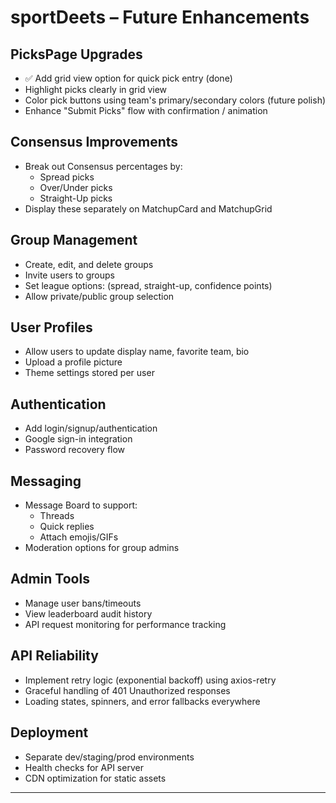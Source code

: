 # sportDeets – Future Enhancements

## PicksPage Upgrades
- ✅ Add grid view option for quick pick entry (done)
- Highlight picks clearly in grid view
- Color pick buttons using team's primary/secondary colors (future polish)
- Enhance "Submit Picks" flow with confirmation / animation

## Consensus Improvements
- Break out Consensus percentages by:
  - Spread picks
  - Over/Under picks
  - Straight-Up picks
- Display these separately on MatchupCard and MatchupGrid

## Group Management
- Create, edit, and delete groups
- Invite users to groups
- Set league options: (spread, straight-up, confidence points)
- Allow private/public group selection

## User Profiles
- Allow users to update display name, favorite team, bio
- Upload a profile picture
- Theme settings stored per user

## Authentication
- Add login/signup/authentication
- Google sign-in integration
- Password recovery flow

## Messaging
- Message Board to support:
  - Threads
  - Quick replies
  - Attach emojis/GIFs
- Moderation options for group admins

## Admin Tools
- Manage user bans/timeouts
- View leaderboard audit history
- API request monitoring for performance tracking

## API Reliability
- Implement retry logic (exponential backoff) using axios-retry
- Graceful handling of 401 Unauthorized responses
- Loading states, spinners, and error fallbacks everywhere

## Deployment
- Separate dev/staging/prod environments
- Health checks for API server
- CDN optimization for static assets

---
